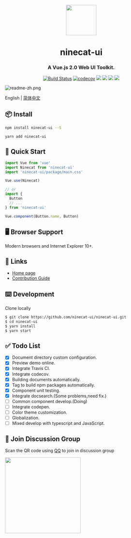 <p align="center">
  <a href="https://ninecat-ui.github.io">
    <img width="100" src="https://avatars3.githubusercontent.com/u/51054939?s=400&u=8d6342ba8bf5106086c26318ee290452501c6dff&v=4">
  </a>
</p>

<h1 align="center">ninecat-ui</h1>

<h3 align="center">A Vue.js 2.0 Web UI Toolkit.</h3>



<div align="center">

[![Build Status](https://travis-ci.com/ninecat-ui/ninecat-ui.svg?branch=master)](https://travis-ci.com/ninecat-ui/ninecat-ui)
[![codecov](https://codecov.io/gh/ninecat-ui/ninecat-ui/branch/master/graph/badge.svg)](https://codecov.io/gh/ninecat-ui/ninecat-ui)
![](https://img.shields.io/badge/license-MIT-000000.svg)
![](https://img.shields.io/badge/webpack-4-blue.svg)
![](https://img.shields.io/badge/vue-2.6.10-green.svg)
![](https://img.shields.io/badge/npm-6.4.1-lightblue.svg)

</div>


![readme-zh.png](https://github.com/ninecat-ui/ninecat-ui/blob/master/static/readme-zh.png?raw=true)

English | [简体中文](./README-zh_CN.md)


## 📦 Install 

```bash
npm install ninecat-ui --S
```

```bash
yarn add ninecat-ui
```

## 🔨 Quick Start

```javascript
import Vue from 'vue'
import Ninecat from 'ninecat-ui'
import 'ninecat-ui/package/main.css'

Vue.use(Ninecat)

// or
import {
  Button
  // ...
} from 'ninecat-ui'

Vue.component(Button.name, Button)

```

## 🖥  Browser Support
Modern browsers and Internet Explorer 10+.

## 🔗 Links

- [Home page](https://ninecat-ui.github.io)
- [Contribution Guide](./.github/CONTRIBUTING.en-US.md)

## ⌨️ Development

Clone locally

```bash
$ git clone https://github.com/ninecat-ui/ninecat-ui.git
$ cd ninecat-ui
$ yarn install
$ yarn start
```

## ✅ Todo List

- [x] Document directory custom configuration.
- [x] Preview demo online.
- [x] Integrate Travis CI.
- [x] Integrate codecov.
- [x] Building documents automatically. 
- [x] Tag to build npm packages automatically.
- [x] Component unit testing. 
- [x] Integrate docsearch.(Some problems,need fix.)
- [ ] Common component develop.(Doing)
- [ ] Integrate codepen.
- [ ] Color theme customization.
- [ ] Globalization.
- [ ] Mixed develop with typescript and JavaScript.

## 🤝 Join Discussion Group

Scan the QR code using [QQ](https://im.qq.com/) to join in discussion group

<img alter="Discussion Group" src="https://github.com/ninecat-ui/ninecat-ui/blob/master/static/share.JPG?raw=true" width="250px" >



